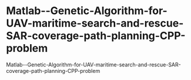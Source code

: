 # Matlab--Genetic-Algorithm-for-UAV-maritime-search-and-rescue-SAR-coverage-path-planning-CPP-problem
Matlab--Genetic-Algorithm-for-UAV-maritime-search-and-rescue-SAR-coverage-path-planning-CPP-problem
